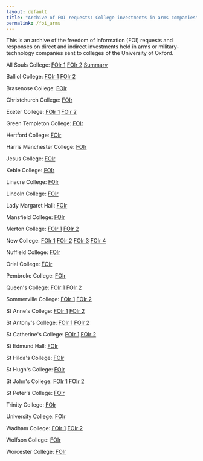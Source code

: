 ```yaml
---
layout: default
title: "Archive of FOI requests: College investments in arms companies"
permalink: /foi_arms
---
```


This is an archive of the freedom of information (FOI) requests and responses on direct and indirect investments held in arms or military-technology companies sent to colleges of the University of Oxford.


All Souls College: [FOIr 1](data/arms_fois/allsouls_Redacted.pdf)
                   [FOIr 2](data/arms_fois/allsouls2_Redacted.pdf)
                   [Summary](data/arms_fois/AllSoulsCollege-DefenceExposure(GBPExposure)(2)-sanitised.pdf)

Balliol College: [FOIr 1](data/arms_fois/balliol_Redacted.pdf)
                 [FOIr 2](data/arms_fois/balliol2_Redacted.pdf)

Brasenose College: [FOIr](data/arms_fois/brasenose_Redacted.pdf)

Christchurch College: [FOIr](data/arms_fois/christchurch_Redacted.pdf)

Exeter College: [FOIr 1](data/arms_fois/exeter_Redacted.pdf)
                [FOIr 2](data/arms_fois/exeter2_Redacted.pdf)

Green Templeton College: [FOIr](data/arms_fois/greentempleton_Redacted.pdf)

Hertford College: [FOIr](data/arms_fois/hertford_Redacted.pdf)

Harris Manchester College: [FOIr](data/arms_fois/hmc_Redacted.pdf)

Jesus College: [FOIr](data/arms_fois/jesus_Redacted.pdf)

Keble College: [FOIr](data/arms_fois/keble_Redacted.pdf)

Linacre College: [FOIr](data/arms_fois/linacre_Redacted.pdf)

Lincoln College: [FOIr](data/arms_fois/lincoln_Redacted.pdf)

Lady Margaret Hall: [FOIr](data/arms_fois/lmh_Redacted.pdf)

Mansfield College: [FOIr](data/arms_fois/mansfield_Redacted.pdf)

Merton College: [FOIr 1](data/arms_fois/merton_Redacted.pdf)
                [FOIr 2](data/arms_fois/merton2_Redacted.pdf)

New College: [FOIr 1](data/arms_fois/new_Redacted.pdf)
             [FOIr 2](data/arms_fois/new2_Redacted.pdf)
             [FOIr 3](data/arms_fois/new3_Redacted.pdf)
             [FOIr 4 ](data/arms_fois/new4_Redacted.pdf)

Nuffield College: [FOIr](data/arms_fois/nuffield_Redacted.pdf)

Oriel College: [FOIr](data/arms_fois/oriel_Redacted.pdf)

Pembroke College: [FOIr](data/arms_fois/pembroke_Redacted.pdf)

Queen's College: [FOIr 1](data/arms_fois/queens_Redacted.pdf)
                 [FOIr 2](data/arms_fois/queens2_Redacted.pdf)

Sommerville College: [FOIr 1](data/arms_fois/somerville_Redacted.pdf)
                     [FOIr 2](data/arms_fois/somerville2_Redacted.pdf)

St Anne's College: [FOIr 1](data/arms_fois/stanne_s_Redacted.pdf)
                   [FOIr 2](data/arms_fois/stanne_s2_Redacted.pdf)

St Antony's College: [FOIr 1](data/arms_fois/stantony_s_Redacted.pdf)
                     [FOIr 2](data/arms_fois/stantony_s2_Redacted.pdf)

St Catherine's College: [FOIr 1](data/arms_fois/stcatherine_s_Redacted.pdf)
                        [FOIr 2](data/arms_fois/stcatherine_s2_Redacted.pdf)

St Edmund Hall: [FOIr](data/arms_fois/stedmund_shall_Redacted.pdf)

St Hilda's College: [FOIr](data/arms_fois/sthilda_s_Redacted.pdf)

St Hugh's College: [FOIr](data/arms_fois/sthughs_Redacted.pdf)

St John's College: [FOIr 1](data/arms_fois/stjohn_s_Redacted.pdf)
                   [FOIr 2](data/arms_fois/stjohn_s2_Redacted.pdf)

St Peter's College: [FOIr](data/arms_fois/stpeter_s_Redacted.pdf)

Trinity College: [FOIr](data/arms_fois/trinity_Redacted.pdf)

University College: [FOIr](data/arms_fois/univ_Redacted.pdf)

Wadham College: [FOIr 1](data/arms_fois/wadham_Redacted.pdf)
                [FOIr 2](data/arms_fois/wadham2_Redacted.pdf)

Wolfson College: [FOIr](data/arms_fois/wolfson_Redacted.pdf)

Worcester College: [FOIr](data/arms_fois/worcester_Redacted.pdf)


<!-- <embed src="https://oxfordbds.github.io/data/primer.pdf" width="500" height="1070" type="application/pdf"> -->
